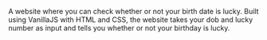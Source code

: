 A website where you can check whether or not your birth date is lucky.
 Built using VanillaJS with HTML and CSS, the website takes your dob and lucky number as input and tells you whether or not your birthday is lucky.
